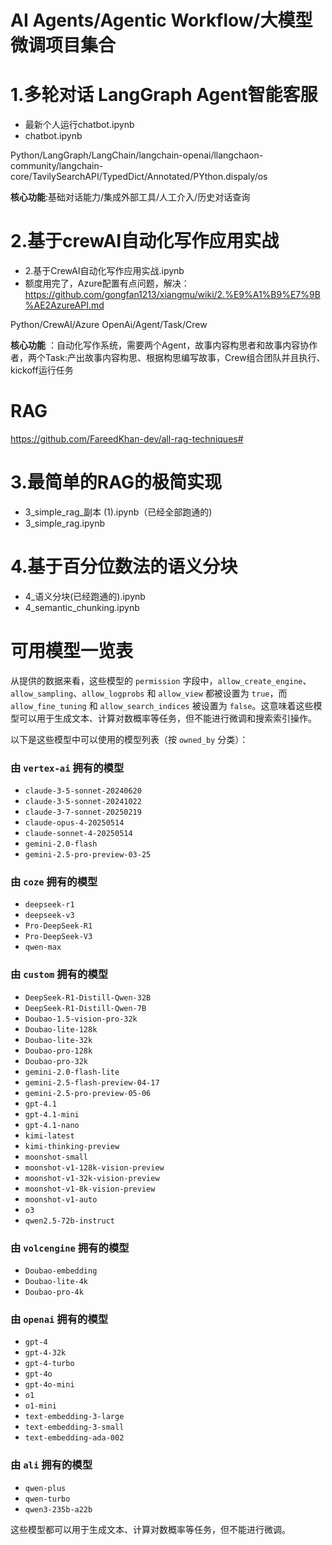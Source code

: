 # AI Agents/Agentic Workflow/大模型微调项目集合
# 1.多轮对话 LangGraph Agent智能客服
- 最新个人运行chatbot.ipynb
- chatbot.ipynb

Python/LangGraph/LangChain/langchain-openai/llangchaon-community/langchain-core/TavilySearchAPI/TypedDict/Annotated/PYthon.dispaly/os

**核心功能**:基础对话能力/集成外部工具/人工介入/历史对话查询

# 2.基于crewAI自动化写作应用实战

- 2.基于CrewAI自动化写作应用实战.ipynb
- 额度用完了，Azure配置有点问题，解决：https://github.com/gongfan1213/xiangmu/wiki/2.%E9%A1%B9%E7%9B%AE2AzureAPI.md

Python/CrewAI/Azure OpenAi/Agent/Task/Crew

**核心功能** ：自动化写作系统，需要两个Agent，故事内容构思者和故事内容协作者，两个Task:产出故事内容构思、根据构思编写故事，Crew组合团队并且执行、kickoff运行任务
# RAG

https://github.com/FareedKhan-dev/all-rag-techniques#
# 3.最简单的RAG的极简实现
- 3_simple_rag_副本 (1).ipynb（已经全部跑通的)
- 3_simple_rag.ipynb

# 4.基于百分位数法的语义分块
- 4_语义分块(已经跑通的).ipynb
- 4_semantic_chunking.ipynb


# 可用模型一览表
从提供的数据来看，这些模型的 `permission` 字段中，`allow_create_engine`、`allow_sampling`、`allow_logprobs` 和 `allow_view` 都被设置为 `true`，而 `allow_fine_tuning` 和 `allow_search_indices` 被设置为 `false`。这意味着这些模型可以用于生成文本、计算对数概率等任务，但不能进行微调和搜索索引操作。

以下是这些模型中可以使用的模型列表（按 `owned_by` 分类）：

### **由 `vertex-ai` 拥有的模型**
- `claude-3-5-sonnet-20240620`
- `claude-3-5-sonnet-20241022`
- `claude-3-7-sonnet-20250219`
- `claude-opus-4-20250514`
- `claude-sonnet-4-20250514`
- `gemini-2.0-flash`
- `gemini-2.5-pro-preview-03-25`

### **由 `coze` 拥有的模型**
- `deepseek-r1`
- `deepseek-v3`
- `Pro-DeepSeek-R1`
- `Pro-DeepSeek-V3`
- `qwen-max`

### **由 `custom` 拥有的模型**
- `DeepSeek-R1-Distill-Qwen-32B`
- `DeepSeek-R1-Distill-Qwen-7B`
- `Doubao-1.5-vision-pro-32k`
- `Doubao-lite-128k`
- `Doubao-lite-32k`
- `Doubao-pro-128k`
- `Doubao-pro-32k`
- `gemini-2.0-flash-lite`
- `gemini-2.5-flash-preview-04-17`
- `gemini-2.5-pro-preview-05-06`
- `gpt-4.1`
- `gpt-4.1-mini`
- `gpt-4.1-nano`
- `kimi-latest`
- `kimi-thinking-preview`
- `moonshot-small`
- `moonshot-v1-128k-vision-preview`
- `moonshot-v1-32k-vision-preview`
- `moonshot-v1-8k-vision-preview`
- `moonshot-v1-auto`
- `o3`
- `qwen2.5-72b-instruct`

### **由 `volcengine` 拥有的模型**
- `Doubao-embedding`
- `Doubao-lite-4k`
- `Doubao-pro-4k`

### **由 `openai` 拥有的模型**
- `gpt-4`
- `gpt-4-32k`
- `gpt-4-turbo`
- `gpt-4o`
- `gpt-4o-mini`
- `o1`
- `o1-mini`
- `text-embedding-3-large`
- `text-embedding-3-small`
- `text-embedding-ada-002`

### **由 `ali` 拥有的模型**
- `qwen-plus`
- `qwen-turbo`
- `qwen3-235b-a22b`

这些模型都可以用于生成文本、计算对数概率等任务，但不能进行微调。

